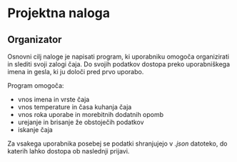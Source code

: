 Projektna naloga
=======
Organizator
-------

Osnovni cilj naloge je napisati program, ki uporabniku omogoča organizirati in slediti svoji zalogi čaja.
Do svojih podatkov dostopa preko uporabniškega imena in gesla, ki ju določi pred prvo uporabo.

Program omogoča:
* vnos imena in vrste čaja
* vnos temperature in časa kuhanja čaja
* vnos roka uporabe in morebitnih dodatnih opomb
* urejanje in brisanje že obstoječih podatkov
* iskanje čaja

Za vsakega uporabnika posebej se podatki shranjujejo v _.json_ datoteko, do katerih lahko dostopa ob naslednji prijavi.